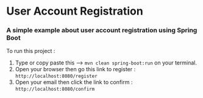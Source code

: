 # User Account Registration

### A simple example about user account registration using Spring Boot

To run this project :

1. Type or copy paste this --> `mvn clean spring-boot:run` on your terminal.
2. Open your browser then go this link to register : `http://localhost:8080/register`
3. Open your email then click the link to confirm : `http://localhost:8080/confirm`